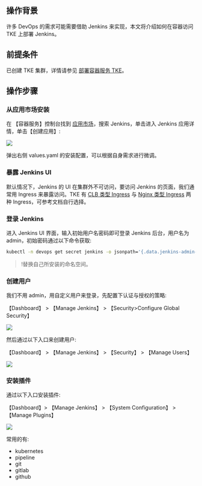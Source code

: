 ## 操作背景

许多 DevOps 的需求可能需要借助 Jenkins 来实现，本文将介绍如何在容器访问 TKE 上部署 Jenkins。

## 前提条件

已创建 TKE 集群，详情请参见 [部署容器服务 TKE](https://cloud.tencent.com/document/product/457/11741)。

## 操作步骤

### 从应用市场安装

在 【容器服务】控制台找到 [应用市场](https://console.cloud.tencent.com/tke2/market/)，搜索 Jenkins，单击进入 Jenkins 应用详情，单击【创建应用】:

![](https://main.qcloudimg.com/raw/124a144ed71eb2a013588e6fa60eced1.png)

弹出右侧 values.yaml 的安装配置，可以根据自身需求进行微调。

### 暴露 Jenkins UI

默认情况下，Jenkins 的 UI 在集群外不可访问，要访问 Jenkins 的页面，我们通常用 Ingress 来暴露访问。TKE 有 [CLB 类型 Ingress](https://cloud.tencent.com/document/product/457/45685) 与 [Nginx 类型 Ingress](https://cloud.tencent.com/document/product/457/50502) 两种 Ingress，可参考文档自行选择。

### 登录 Jenkins

进入 Jenkins UI 界面，输入初始用户名密码即可登录 Jenkins 后台，用户名为 admin，初始密码通过以下命令获取:

```bash
kubectl -n devops get secret jenkins -o jsonpath='{.data.jenkins-admin-password}' | base64 -d
```

>!替换自己所安装的命名空间。

### 创建用户

我们不用 admin，用自定义用户来登录，先配置下认证与授权的策略:

【Dashboard】 > 【Manage Jenkins】 > 【Security>Configure Global Security】

![](https://main.qcloudimg.com/raw/98801d650feb5e2a9623dff3057a1c1a.png)

然后通过以下入口来创建用户:

【Dashboard】 > 【Manage Jenkins】 > 【Security】 > 【Manage Users】

![](https://main.qcloudimg.com/raw/b0e04f93312ee575d42d074979f4797f.png)

### 安装插件

通过以下入口安装插件:

【Dashboard】> 【Manage Jenkins】 > 【System Configuration】 > 【Manage Plugins】

![](https://main.qcloudimg.com/raw/cb85fd7d5325218a4647a3d53a581267.png)

常用的有:

- kubernetes
- pipeline
- git
- gitlab
- github
